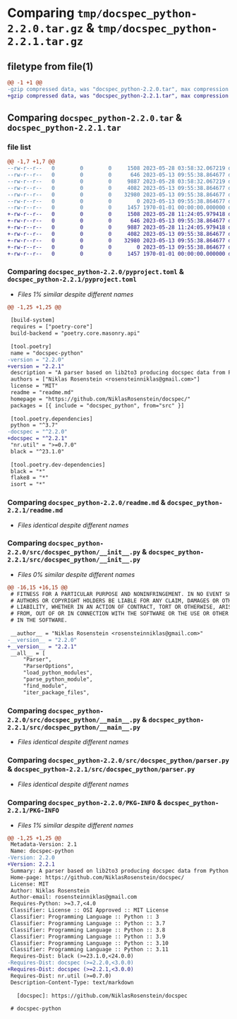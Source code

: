 # Comparing `tmp/docspec_python-2.2.0.tar.gz` & `tmp/docspec_python-2.2.1.tar.gz`

## filetype from file(1)

```diff
@@ -1 +1 @@
-gzip compressed data, was "docspec_python-2.2.0.tar", max compression
+gzip compressed data, was "docspec_python-2.2.1.tar", max compression
```

## Comparing `docspec_python-2.2.0.tar` & `docspec_python-2.2.1.tar`

### file list

```diff
@@ -1,7 +1,7 @@
--rw-r--r--   0        0        0     1508 2023-05-28 03:58:32.067219 docspec_python-2.2.0/pyproject.toml
--rw-r--r--   0        0        0      646 2023-05-13 09:55:38.864677 docspec_python-2.2.0/readme.md
--rw-r--r--   0        0        0     9887 2023-05-28 03:58:32.067219 docspec_python-2.2.0/src/docspec_python/__init__.py
--rw-r--r--   0        0        0     4082 2023-05-13 09:55:38.864677 docspec_python-2.2.0/src/docspec_python/__main__.py
--rw-r--r--   0        0        0    32980 2023-05-13 09:55:38.864677 docspec_python-2.2.0/src/docspec_python/parser.py
--rw-r--r--   0        0        0        0 2023-05-13 09:55:38.864677 docspec_python-2.2.0/src/docspec_python/py.typed
--rw-r--r--   0        0        0     1457 1970-01-01 00:00:00.000000 docspec_python-2.2.0/PKG-INFO
+-rw-r--r--   0        0        0     1508 2023-05-28 11:24:05.979418 docspec_python-2.2.1/pyproject.toml
+-rw-r--r--   0        0        0      646 2023-05-13 09:55:38.864677 docspec_python-2.2.1/readme.md
+-rw-r--r--   0        0        0     9887 2023-05-28 11:24:05.979418 docspec_python-2.2.1/src/docspec_python/__init__.py
+-rw-r--r--   0        0        0     4082 2023-05-13 09:55:38.864677 docspec_python-2.2.1/src/docspec_python/__main__.py
+-rw-r--r--   0        0        0    32980 2023-05-13 09:55:38.864677 docspec_python-2.2.1/src/docspec_python/parser.py
+-rw-r--r--   0        0        0        0 2023-05-13 09:55:38.864677 docspec_python-2.2.1/src/docspec_python/py.typed
+-rw-r--r--   0        0        0     1457 1970-01-01 00:00:00.000000 docspec_python-2.2.1/PKG-INFO
```

### Comparing `docspec_python-2.2.0/pyproject.toml` & `docspec_python-2.2.1/pyproject.toml`

 * *Files 1% similar despite different names*

```diff
@@ -1,25 +1,25 @@
 
 [build-system]
 requires = ["poetry-core"]
 build-backend = "poetry.core.masonry.api"
 
 [tool.poetry]
 name = "docspec-python"
-version = "2.2.0"
+version = "2.2.1"
 description = "A parser based on lib2to3 producing docspec data from Python source code."
 authors = ["Niklas Rosenstein <rosensteinniklas@gmail.com>"]
 license = "MIT"
 readme = "readme.md"
 homepage = "https://github.com/NiklasRosenstein/docspec/"
 packages = [{ include = "docspec_python", from="src" }]
 
 [tool.poetry.dependencies]
 python = "^3.7"
-docspec = "^2.2.0"
+docspec = "^2.2.1"
 "nr.util" = ">=0.7.0"
 black = "^23.1.0"
 
 [tool.poetry.dev-dependencies]
 black = "*"
 flake8 = "*"
 isort = "*"
```

### Comparing `docspec_python-2.2.0/readme.md` & `docspec_python-2.2.1/readme.md`

 * *Files identical despite different names*

### Comparing `docspec_python-2.2.0/src/docspec_python/__init__.py` & `docspec_python-2.2.1/src/docspec_python/__init__.py`

 * *Files 0% similar despite different names*

```diff
@@ -16,15 +16,15 @@
 # FITNESS FOR A PARTICULAR PURPOSE AND NONINFRINGEMENT. IN NO EVENT SHALL THE
 # AUTHORS OR COPYRIGHT HOLDERS BE LIABLE FOR ANY CLAIM, DAMAGES OR OTHER
 # LIABILITY, WHETHER IN AN ACTION OF CONTRACT, TORT OR OTHERWISE, ARISING
 # FROM, OUT OF OR IN CONNECTION WITH THE SOFTWARE OR THE USE OR OTHER DEALINGS
 # IN THE SOFTWARE.
 
 __author__ = "Niklas Rosenstein <rosensteinniklas@gmail.com>"
-__version__ = "2.2.0"
+__version__ = "2.2.1"
 __all__ = [
     "Parser",
     "ParserOptions",
     "load_python_modules",
     "parse_python_module",
     "find_module",
     "iter_package_files",
```

### Comparing `docspec_python-2.2.0/src/docspec_python/__main__.py` & `docspec_python-2.2.1/src/docspec_python/__main__.py`

 * *Files identical despite different names*

### Comparing `docspec_python-2.2.0/src/docspec_python/parser.py` & `docspec_python-2.2.1/src/docspec_python/parser.py`

 * *Files identical despite different names*

### Comparing `docspec_python-2.2.0/PKG-INFO` & `docspec_python-2.2.1/PKG-INFO`

 * *Files 1% similar despite different names*

```diff
@@ -1,25 +1,25 @@
 Metadata-Version: 2.1
 Name: docspec-python
-Version: 2.2.0
+Version: 2.2.1
 Summary: A parser based on lib2to3 producing docspec data from Python source code.
 Home-page: https://github.com/NiklasRosenstein/docspec/
 License: MIT
 Author: Niklas Rosenstein
 Author-email: rosensteinniklas@gmail.com
 Requires-Python: >=3.7,<4.0
 Classifier: License :: OSI Approved :: MIT License
 Classifier: Programming Language :: Python :: 3
 Classifier: Programming Language :: Python :: 3.7
 Classifier: Programming Language :: Python :: 3.8
 Classifier: Programming Language :: Python :: 3.9
 Classifier: Programming Language :: Python :: 3.10
 Classifier: Programming Language :: Python :: 3.11
 Requires-Dist: black (>=23.1.0,<24.0.0)
-Requires-Dist: docspec (>=2.2.0,<3.0.0)
+Requires-Dist: docspec (>=2.2.1,<3.0.0)
 Requires-Dist: nr.util (>=0.7.0)
 Description-Content-Type: text/markdown
 
   [docspec]: https://github.com/NiklasRosenstein/docspec
 
 # docspec-python
```


